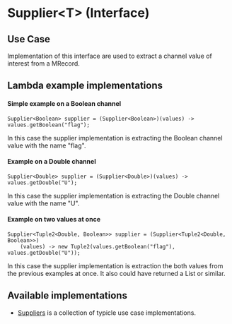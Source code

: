 # Supplier\<T\> (Interface)

## Use Case
Implementation of this interface are used to extract a channel value of interest from a MRecord.

## Lambda example implementations
#### Simple example on a Boolean channel

```
Supplier<Boolean> supplier = (Supplier<Boolean>)(values) -> values.getBoolean("flag");
```

In this case the supplier implementation is extracting the Boolean channel value with the name "flag".

#### Example on a Double channel

```
Supplier<Double> supplier = (Supplier<Double>)(values) -> values.getDouble("U");
```

In this case the supplier implementation is extracting the Double channel value with the name "U".

#### Example on two values at once

```
Supplier<Tuple2<Double, Boolean>> supplier = (Supplier<Tuple2<Double, Boolean>>) 
    (values) -> new Tuple2(values.getBoolean("flag"), values.getDouble("U"));
```

In this case the supplier implementation is extraction the both values from the previous examples at once.
It also could have returned a List or similar.

## Available implementations

- [Suppliers](SUPPLIERS.html) is a collection of typicle use case implementations.